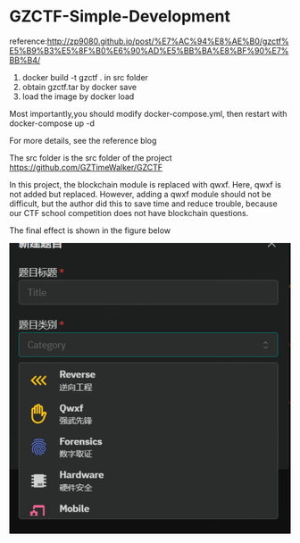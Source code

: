 # GZCTF-Simple-Development
reference:http://zp9080.github.io/post/%E7%AC%94%E8%AE%B0/gzctf%E5%B9%B3%E5%8F%B0%E6%90%AD%E5%BB%BA%E8%BF%90%E7%BB%B4/

1. docker build -t gzctf . in src folder
2. obtain gzctf.tar by docker save 
3. load the image by docker load

Most importantly,you should modify docker-compose.yml, then restart with docker-compose up -d

For more details, see the reference blog

The src folder is the src folder of the project https://github.com/GZTimeWalker/GZCTF

In this project, the blockchain module is replaced with qwxf. Here, qwxf is not added but replaced. However, adding a qwxf module should not be difficult, but the author did this to save time and reduce trouble, because our CTF school competition does not have blockchain questions.

The final effect is shown in the figure below

![alt text](image.png)
